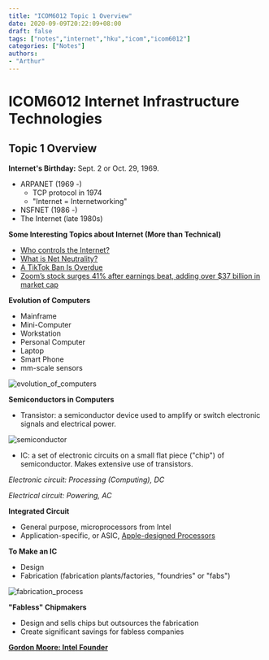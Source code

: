 ```yaml
---
title: "ICOM6012 Topic 1 Overview"
date: 2020-09-09T20:22:09+08:00
draft: false
tags: ["notes","internet","hku","icom","icom6012"]
categories: ["Notes"]
authors:
- "Arthur"
---
```


# ICOM6012 Internet Infrastructure Technologies

## Topic 1 Overview

**Internet's Birthday:** Sept. 2 or Oct. 29, 1969.

* ARPANET (1969 -)
    * TCP protocol in 1974
    * "Internet = Internetworking"
* NSFNET (1986 -)
* The Internet (late 1980s)

**Some Interesting Topics about Internet (More than Technical)**
* [Who controls the Internet?](https://www.youtube.com/watch?v=XvSBkoAdAPw)
* [What is Net Neutrality?](https://www.youtube.com/watch?v=HqXKEgTYZBQ)
* [A TikTok Ban Is Overdue](https://www.nytimes.com/2020/08/18/opinion/tiktok-wechat-ban-trump.html)
* [Zoom’s stock surges 41% after earnings beat, adding over $37 billion in market cap](https://www.cnbc.com/2020/09/01/zooms-stock-surges-41percent-on-earnings-adding-over-37-billion-in-value.html)

**Evolution of Computers**
* Mainframe
* Mini-Computer
* Workstation
* Personal Computer
* Laptop
* Smart Phone
* mm-scale sensors

![evolution_of_computers](https://cdn.jsdelivr.net/gh/pseudoyu/image_hosting@master/hugo_images/evolution_of_computers.png)

**Semiconductors in Computers**
* Transistor: a semiconductor device used to amplify or switch electronic signals and electrical power.

![semiconductor](https://cdn.jsdelivr.net/gh/pseudoyu/image_hosting@master/hugo_images/semiconductor.png)

* IC: a set of electronic circuits on a small flat piece ("chip") of semiconductor. Makes extensive use of transistors.

*Electronic circuit: Processing (Computing), DC*

*Electrical circuit: Powering, AC*

**Integrated Circuit**
* General purpose, microprocessors from Intel
* Application-specific, or ASIC, [Apple-designed Processors](https://www.apple.com/hk/en/newsroom/2020/06/apple-announces-mac-transition-to-apple-silicon/)

**To Make an IC**
* Design
* Fabrication (fabrication plants/factories, "foundries" or "fabs")

![fabrication_process](https://cdn.jsdelivr.net/gh/pseudoyu/image_hosting@master/hugo_images/fabrication_process.png)

**"Fabless" Chipmakers**
* Design and sells chips but outsources the fabrication
* Create significant savings for fabless companies

**[Gordon Moore: Intel Founder](https://vimeo.com/70293585)**